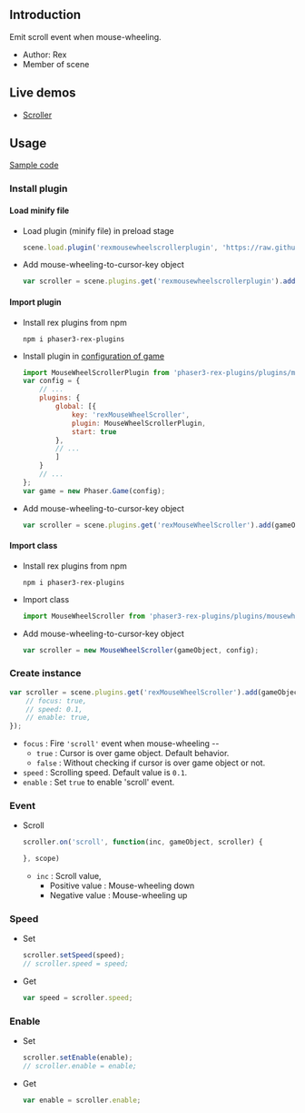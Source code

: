 ## Introduction

Emit scroll event when mouse-wheeling.

- Author: Rex
- Member of scene

## Live demos

- [Scroller](https://codepen.io/rexrainbow/pen/abWELpb)

## Usage

[Sample code](https://github.com/rexrainbow/phaser3-rex-notes/tree/master/examples/mousewheelscroller)

### Install plugin

#### Load minify file

- Load plugin (minify file) in preload stage
    ```javascript
    scene.load.plugin('rexmousewheelscrollerplugin', 'https://raw.githubusercontent.com/rexrainbow/phaser3-rex-notes/master/dist/rexmousewheelscrollerplugin.min.js', true);
    ```
- Add mouse-wheeling-to-cursor-key object
    ```javascript
    var scroller = scene.plugins.get('rexmousewheelscrollerplugin').add(gameObject, config);
    ```

#### Import plugin

- Install rex plugins from npm
    ```
    npm i phaser3-rex-plugins
    ```
- Install plugin in [configuration of game](game.md#configuration)
    ```javascript
    import MouseWheelScrollerPlugin from 'phaser3-rex-plugins/plugins/mousewheelscroller-plugin.js';
    var config = {
        // ...
        plugins: {
            global: [{
                key: 'rexMouseWheelScroller',
                plugin: MouseWheelScrollerPlugin,
                start: true
            },
            // ...
            ]
        }
        // ...
    };
    var game = new Phaser.Game(config);
    ```
- Add mouse-wheeling-to-cursor-key object
    ```javascript
    var scroller = scene.plugins.get('rexMouseWheelScroller').add(gameObject, config);
    ```

#### Import class

- Install rex plugins from npm
    ```
    npm i phaser3-rex-plugins
    ```
- Import class
    ```javascript
    import MouseWheelScroller from 'phaser3-rex-plugins/plugins/mousewheelscroller.js';
    ```
- Add mouse-wheeling-to-cursor-key object
    ```javascript
    var scroller = new MouseWheelScroller(gameObject, config);
    ```

### Create instance

```javascript
var scroller = scene.plugins.get('rexMouseWheelScroller').add(gameObject, {
    // focus: true,
    // speed: 0.1,
    // enable: true,
});
```

- `focus` : Fire `'scroll'` event when mouse-wheeling --
    - `true` : Cursor is over game object. Default behavior.
    - `false` : Without checking if cursor is over game object or not.
- `speed` : Scrolling speed. Default value is `0.1`.
- `enable` : Set `true` to enable 'scroll' event.

### Event

- Scroll
    ```javascript
    scroller.on('scroll', function(inc, gameObject, scroller) {

    }, scope)
    ```
    - `inc` : Scroll value, 
        - Positive value : Mouse-wheeling down
        - Negative value : Mouse-wheeling up

### Speed

- Set
   ```javascript
   scroller.setSpeed(speed);
   // scroller.speed = speed;
   ```
- Get
    ```javascript
    var speed = scroller.speed;
    ```

### Enable

- Set
   ```javascript
   scroller.setEnable(enable);
   // scroller.enable = enable;
   ```
- Get
    ```javascript
    var enable = scroller.enable;
    ```